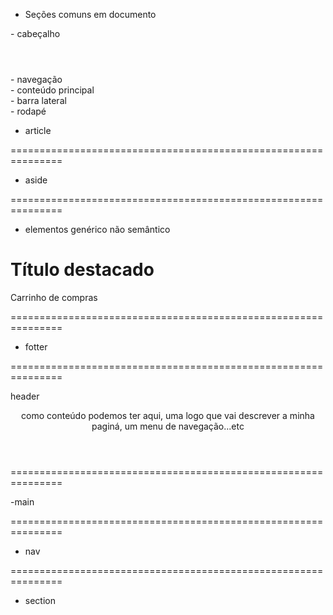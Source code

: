 - Seções comuns em documento

<html>
  - cabeçalho
  <header></header>
  - navegação
  <nav></nav>
  - conteúdo principal
  <main></main>
  - barra lateral
  <aside></aside>
  - rodapé
  <footer></footer>
</html>

- article
<!--

<article>

- vai construir um bloco de conteúdo que são relacionado
- pode se repetir varias vezes na paginá
- ele é independente do documento

# -->

===============================================================

- aside
<!--

<aside></aside>

- conteúdo levemente relacionados ao conteúdo principal
  - explicações
  - glossarios
  - links extras
  - biografia do autor
  - informações de perfil
- atributos: apenas globais

<dl>
  é uma lista de descrição, contendo dois valores dentro:
   uma <dt></dt> que é o termo da descrição e 
  <dd></dd> que fornece detalhes ou uma defininição do termo

</dl>

<hr> para criar uma linha
-->
===============================================================

- elementos genérico não semântico
<!--

Elementos não semanticos, para uso genérico

<div></div>
usado se não conseguir achar um elemento de bloco semantico.

<span></span>
usado se não conseguir achar um elemento de texto semantico.

Em ambas, usar atributos globais como id e class para entregar maior dignificado.

-->

<h1>Título <span class="destaque">destacado</span></h1>

<div class="cart">Carrinho de compras</div>

===============================================================

- fotter

<!--

  <footer></footer>

- Geralmente usa no final da paginá
  - informações do autor, copyright, contato, sitemap, voltar ao topo
- atributos: globais

-->

===============================================================

header

<!--
  <header></header>

   - Onde utilizar?
- Quando no inicio da página, é visto como global
- Pode ser usado em outros elementos semânticos como, article, section
- posso usar mais de um header na minha paginá
- Não possui atributos especificos nele, somente os globais

- não faz sentido usar header dentro de um footer ou dentro de outra <header>

-->

<header>
  como conteúdo podemos ter aqui, uma logo que vai descrever a minha paginá, um
  menu de navegação...etc
</header>

===============================================================

-main

<!--

<main></main>

- É para conteúdo único na paginá
- usar uma vez e colocar logo após o bory <body>



-->

===============================================================

- nav

<!--

<nav></nav>

- onde e porque utilizar

// nem todos os links da paginá nessessariamente tem que estar dentro de uma tag <nav>.
// ela é destinada para coisa mais importantes.
// ela é mais comum no topo da paginá, as vezes na lateral do site...
// ele seria o principal do site, os outros secundários não necessariamente precisa ser dentro de uma tag <nav>.
// mas pode ter outros <nav> no site

-->

===============================================================

- section

<!--

<section>
  <h2>Contato</h2>
  <p>Fale conosco</p>
</section>

- serve para colocar seções na paginá


-->
